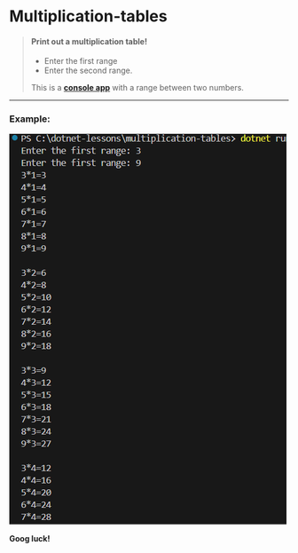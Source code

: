 # Multiplication-tables


> #### Print out a multiplication table!
>
> - Enter the first range
> - Enter the second range.
>
> This is a  **[console app](https://learn.microsoft.com/en-us/visualstudio/get-started/csharp/tutorial-console?view=vs-2022)** with a range between two numbers.

---


### Example:


 ![Programming is cool!](assets/image.png)


**Goog luck!**
